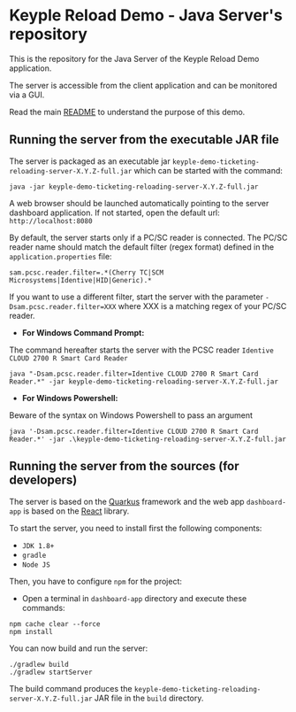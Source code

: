 # Keyple Reload Demo - Java Server's repository

This is the repository for the Java Server of the Keyple Reload Demo application.

The server is accessible from the client application and can be monitored via a GUI.

Read the main [README](https://github.com/calypsonet/keyple-demo-ticketing-reloading-remote#readme) to understand the purpose of this
demo.

## Running the server from the executable JAR file

The server is packaged as an executable jar `keyple-demo-ticketing-reloading-server-X.Y.Z-full.jar` which can be started with the
command: 

```
java -jar keyple-demo-ticketing-reloading-server-X.Y.Z-full.jar
```

A web browser should be launched automatically pointing to the server dashboard application.
If not started, open the default url: `http://localhost:8080`

By default, the server starts only if a PC/SC reader is connected.
The PC/SC reader name should match the default filter (regex format) defined in the `application.properties` file:  

```
sam.pcsc.reader.filter=.*(Cherry TC|SCM Microsystems|Identive|HID|Generic).*
```

If you want to use a different filter, start the server with the parameter `-Dsam.pcsc.reader.filter=XXX` where XXX is a
matching regex of your PC/SC reader.

- **For Windows Command Prompt:**

The command hereafter starts the server with the PCSC reader `Identive CLOUD 2700 R Smart Card Reader`

```
java "-Dsam.pcsc.reader.filter=Identive CLOUD 2700 R Smart Card Reader.*" -jar keyple-demo-ticketing-reloading-server-X.Y.Z-full.jar 
```

- **For Windows Powershell:**

Beware of the syntax on Windows Powershell to pass an argument

```
java '-Dsam.pcsc.reader.filter=Identive CLOUD 2700 R Smart Card Reader.*' -jar .\keyple-demo-ticketing-reloading-server-X.Y.Z-full.jar
```

## Running the server from the sources (for developers)

The server is based on the [Quarkus](https://quarkus.io/) framework and the web app `dashboard-app` is based on the
[React](https://fr.reactjs.org/) library.

To start the server, you need to install first the following components: 

- `JDK 1.8+`
- `gradle`
- `Node JS`

Then, you have to configure `npm` for the project:

- Open a terminal in `dashboard-app` directory and execute these commands:

```
npm cache clear --force
npm install
```

You can now build and run the server:

```
./gradlew build
./gradlew startServer
```

The build command produces the `keyple-demo-ticketing-reloading-server-X.Y.Z-full.jar` JAR file in the `build` directory.
